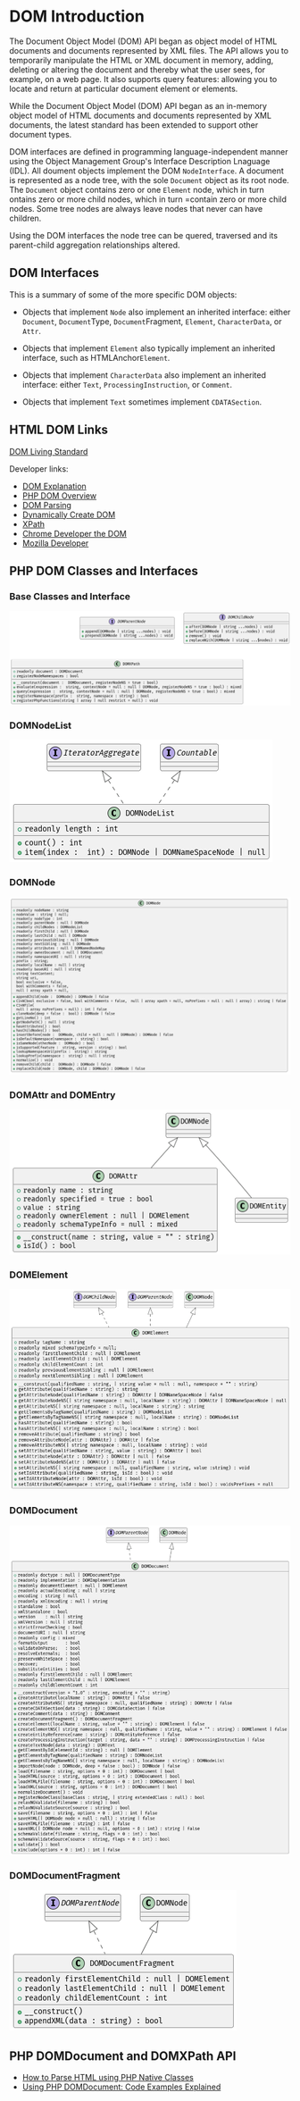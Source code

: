# DOM Introduction

The Document Object Model (DOM) API began as object model of HTML documents and documents represented by XML files. The API allows you to temporarily manipulate the
HTML or XML document in memory, adding, deleting or altering the document and thereby what the user sees, for example, on a web page. It also supports query features:
allowing you to locate and return at particular document element or elements.

While the Document Object Model (DOM) API began as an in-memory object model of HTML documents and documents represented by XML documents, the latest standard has
been extended to support other document types.

DOM interfaces are defined in programming language-independent manner using the Object Management Group's Interface Description Lnaguage (IDL). All doument objects 
implement the DOM `NodeInterface`. A document is represented as a node tree, with the sole `Document` object as its root node. The `Document` object contains zero or
one `Element` node, which in turn ontains zero or more child nodes, which in turn =contain zero or more child nodes. Some tree nodes are always leave nodes that never
can have children.

Using the DOM interfaces the node tree can be quered, traversed and its parent-child aggregation relationships altered.
        
## DOM Interfaces

This is a summary of some of the more specific DOM objects:

* Objects that implement `Node` also implement an inherited interface: either `Document`, `Document`Type, `Document`Fragment, `Element`, `CharacterData`, or `Attr`.

* Objects that implement `Element` also typically implement an inherited interface, such as HTMLAnchor`Element`.

* Objects that implement `CharacterData` also implement an inherited interface: either `Text`, `ProcessingInstruction`, or `Comment`.

* Objects that implement `Text` sometimes implement `CDATASection`.

## HTML DOM Links

[DOM Living Standard](https://dom.spec.whatwg.org/#introduction-to-the-dom)

Developer links:

* [DOM Explanation](https://www.w3schools.com/whatis/whatis_htmldom.asp)
* [PHP DOM Overview](https://www.php.net/manual/en/book.dom.php)
* [DOM Parsing](https://www.tutorialspoint.com/php/php_dom_parser_example.htm)
* [Dynamically Create DOM](https://css-tricks.com/building-a-form-in-php-using-domdocument/)
* [XPath](https://www.sitepoint.com/php-dom-using-xpath/)
* [Chrome Developer the DOM](https://developer.chrome.com/docs/devtools/dom/)
* [Mozilla Developer](https://developer.mozilla.org/en-US/docs/Web/API/Document_Object_Model)

## PHP DOM Classes and Interfaces

### Base Classes and Interface

![](/assets/images/base.png)

### DOMNodeList

![](/assets/images/nodelist.png)

### DOMNode 

![](/assets/images/node.png)

### DOMAttr and DOMEntry

![](/assets/images/attr-entry.png)
 
### DOMElement

![](/assets/images/element.png)
 
### DOMDocument

![](/assets/images/document.png)

### DOMDocumentFragment

![](/assets/images/docfragment.png)

## PHP DOMDocument and DOMXPath API

* [How to Parse HTML using PHP Native Classes](https://codingreflections.com/blog/php-parse-html)
* [Using PHP DOMDocument: Code Examples Explained](https://www.bitdegree.org/learn/php-domdocument)
